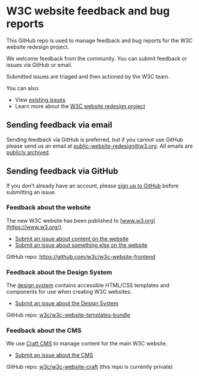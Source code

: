 # W3C website feedback and bug reports

This GitHub repo is used to manage feedback and bug reports for the W3C website redesign project. 

We welcome feedback from the community. You can submit feedback or issues via GitHub or  email.

Submitted issues are triaged and then actioned by the W3C team.

You can also:
* View [existing issues](https://github.com/w3c/w3c-website/issues)
* Learn more about the [W3C website redesign project](https://w3c.studio24.net/)

## Sending feedback via email

Sending feedback via GitHub is preferred, but if you cannot use GitHub please send us an email at [public-website-redesign@w3.org](mailto:public-website-redesign@w3.org). All emails are [publicly archived](https://lists.w3.org/Archives/Public/public-website-redesign/).

## Sending feedback via GitHub

If you don't already have an account, please [sign up to GitHub](https://github.com/signup) before submitting an issue.

### Feedback about the website

The new W3C website has been published to [www.w3.org](https://www.w3.org/). 

* [Submit an issue about content on the website](https://github.com/w3c/w3c-website/issues/new?assignees=&labels=content&template=content.md&title=)
* [Submit an issue about something else on the website](https://github.com/w3c/w3c-website/issues/new?assignees=&labels=website&template=website.md&title=)

GitHub repo: https://github.com/w3c/w3c-website-frontend

### Feedback about the Design System

The [design system](https://design-system.w3.org/) contains accessible HTML/CSS templates and components for use when creating W3C websites. 

* [Submit an issue about the Design System](https://github.com/w3c/w3c-website/issues/new?assignees=&labels=design+system&template=design_system.md&title=)

GitHub repo: [w3c/w3c-website-templates-bundle](https://github.com/w3c/w3c-website-templates-bundle/)

### Feedback about the CMS

We use [Craft CMS](https://craftcms.com/) to manage content for the main W3C website.

* [Submit an issue about the CMS](https://github.com/w3c/w3c-website/issues/new?assignees=&labels=cms&template=cms.md&title=)

GitHub repo: [w3c/w3c-website-craft](https://github.com/w3c/w3c-website-craft/) (this repo is currently private)
